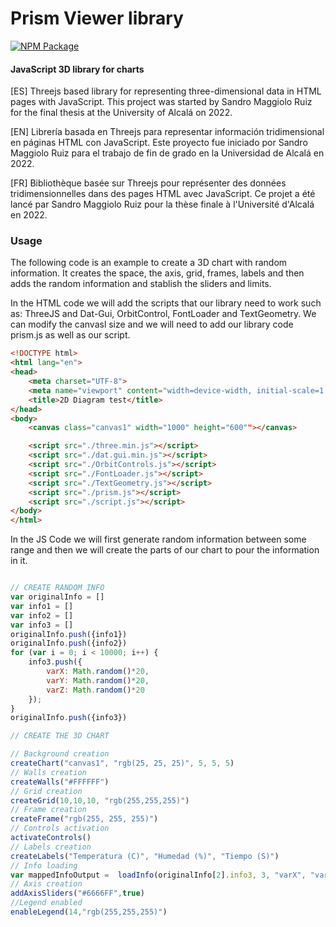 # Prism Viewer library
[![NPM Package][npm]][npm-url]

#### JavaScript 3D library for charts ####
[ES] Threejs based library for representing three-dimensional data in HTML pages with JavaScript. This project was started by Sandro Maggiolo Ruiz for the final thesis at the University of Alcalá on 2022.

[EN] Librería basada en Threejs para representar información tridimensional en páginas HTML con JavaScript. Este proyecto fue iniciado por Sandro Maggiolo Ruiz para el trabajo de fin de grado en la Universidad de Alcalá en 2022.

[FR] Bibliothèque basée sur Threejs pour représenter des données tridimensionnelles dans des pages HTML avec JavaScript. Ce projet a été lancé par Sandro Maggiolo Ruiz pour la thèse finale à l'Université d'Alcalá en 2022.

### Usage ###
The following code is an example to create a 3D chart with random information. It creates the space, the axis, grid, frames, labels and then adds the random information and stablish the sliders and limits.

In the HTML code we will add the scripts that our library need to work such as: ThreeJS and Dat-Gui, OrbitControl, FontLoader and TextGeometry. We can modify the canvasl size and we will need to add our library code prism.js as well as our script.

```html
<!DOCTYPE html>
<html lang="en">
<head>
    <meta charset="UTF-8">
    <meta name="viewport" content="width=device-width, initial-scale=1.0">
    <title>2D Diagram test</title>
</head>
<body>
    <canvas class="canvas1" width="1000" height="600""></canvas>

    <script src="./three.min.js"></script>
    <script src="./dat.gui.min.js"></script>
    <script src="./OrbitControls.js"></script>
    <script src="./FontLoader.js"></script>
    <script src="./TextGeometry.js"></script>
    <script src="./prism.js"></script>
    <script src="./script.js"></script>
</body>
</html>

```

In the JS Code we will first generate random information between some range and then we will create the parts of our chart to pour the information in it.

```javascript

// CREATE RANDOM INFO
var originalInfo = []
var info1 = []
var info2 = []
var info3 = []
originalInfo.push({info1})
originalInfo.push({info2})
for (var i = 0; i < 10000; i++) {
    info3.push({
        varX: Math.random()*20,
        varY: Math.random()*20,
        varZ: Math.random()*20
    });
}
originalInfo.push({info3})

// CREATE THE 3D CHART

// Background creation
createChart("canvas1", "rgb(25, 25, 25)", 5, 5, 5)
// Walls creation
createWalls("#FFFFFF")
// Grid creation
createGrid(10,10,10, "rgb(255,255,255)")
// Frame creation
createFrame("rgb(255, 255, 255)")
// Controls activation
activateControls()
// Labels creation
createLabels("Temperatura (C)", "Humedad (%)", "Tiempo (S)")
// Info loading
var mappedInfoOutput =  loadInfo(originalInfo[2].info3, 3, "varX", "varY", "varZ", "rgb(212, 127, 30)", 50, "rgb(255,255,255)")
// Axis creation
addAxisSliders("#6666FF",true)
//Legend enabled
enableLegend(14,"rgb(255,255,255)")
```

[npm]: https://img.shields.io/npm/v/three
[npm-url]: https://www.npmjs.com/